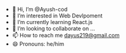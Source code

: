 - 👋 Hi, I’m @Ayush-cod
- 👀 I’m interested in Web Devlpoment
- 🌱 I’m currently learning React.js
- 💞️ I’m looking to collaborate on ...
- 📫 How to reach me dayus219@gmail.com
- 😄 Pronouns: he/him


<!---
Ayush-cod/Ayush-cod is a ✨ special ✨ repository because its `README.md` (this file) appears on your GitHub profile.
You can click the Preview link to take a look at your changes.
--->
